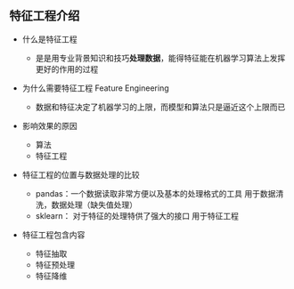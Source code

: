 ﻿## 特征工程介绍

- 什么是特征工程
    - 是是用专业背景知识和技巧**处理数据**，能得特征能在机器学习算法上发挥更好的作用的过程
    
- 为什么需要特征工程 Feature Engineering
    - 数据和特征决定了机器学习的上限，而模型和算法只是逼近这个上限而已

- 影响效果的原因
    - 算法
    - 特征工程
    
- 特征工程的位置与数据处理的比较
    - pandas：一个数据读取非常方便以及基本的处理格式的工具 用于数据清洗，数据处理（缺失值处理）
    - sklearn： 对于特征的处理特供了强大的接口 用于特征工程

- 特征工程包含内容
    - 特征抽取
    - 特征预处理
    - 特征降维